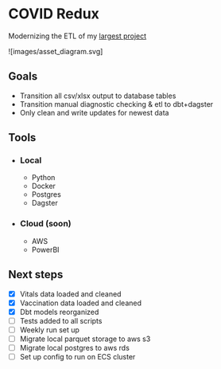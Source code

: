 # COVID Redux

Modernizing the ETL of my [largest project]("https://github.com/jeffbrennan/TexasPandemics")

![images/asset_diagram.svg]

## Goals

- Transition all csv/xlsx output to database tables
- Transition manual diagnostic checking & etl to dbt+dagster
- Only clean and write updates for newest data

## Tools

- ### Local
  - Python
  - Docker
  - Postgres
  - Dagster

- ### Cloud (soon)
  - AWS 
  - PowerBI

## Next steps
- [x] Vitals data loaded and cleaned
- [x] Vaccination data loaded and cleaned
- [x] Dbt models reorganized
- [ ] Tests added to all scripts
- [ ] Weekly run set up 
- [ ] Migrate local parquet storage to aws s3
- [ ] Migrate local postgres to aws rds
- [ ] Set up config to run on ECS cluster